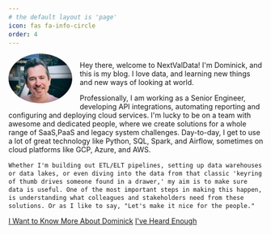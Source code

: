 ```yaml
---
# the default layout is 'page'
icon: fas fa-info-circle
order: 4
---
```


<div style="overflow: auto; margin-bottom: 20px;">
  <div style="width: 25%; float: left; margin-right: 15px; margin-bottom: 10px;">
    <img src="/assets/img/about/profileme.jpg" alt="Dominick Ryan" class="no-popup" style="width: 100%; border-radius: 50%;">
  </div>
  <div>
    <p>Hey there, welcome to NextValData! I'm Dominick, and this is my blog. I love data, and learning new things and new ways of looking at world.</p>
    <p>Professionally, I am working as a Senior Engineer, developing API integrations, automating reporting and configuring and deploying cloud services. I'm lucky to be on a team with awesome and dedicated people, where we create solutions for a whole range of SaaS,PaaS and legacy system challenges. Day-to-day, I get to use a lot of great technology like Python, SQL, Spark, and Airflow, sometimes on cloud platforms like GCP, Azure, and AWS.  

    Whether I'm building out ETL/ELT pipelines, setting up data warehouses or data lakes, or even diving into the data from that classic 'keyring of thumb drives someone found in a drawer,' my aim is to make sure data is useful. One of the most important steps in making this happen, is understanding what colleagues and stakeholders need from these solutions. Or as I like to say, "Let's make it nice for the people."  

</div>

<div class="text-center mt-4">
  <a href="/more-about-me/" class="btn btn-primary">I Want to Know More About Dominick</a>
  <a href="https://www.google.com" class="btn btn-secondary">I've Heard Enough</a>
</div>
